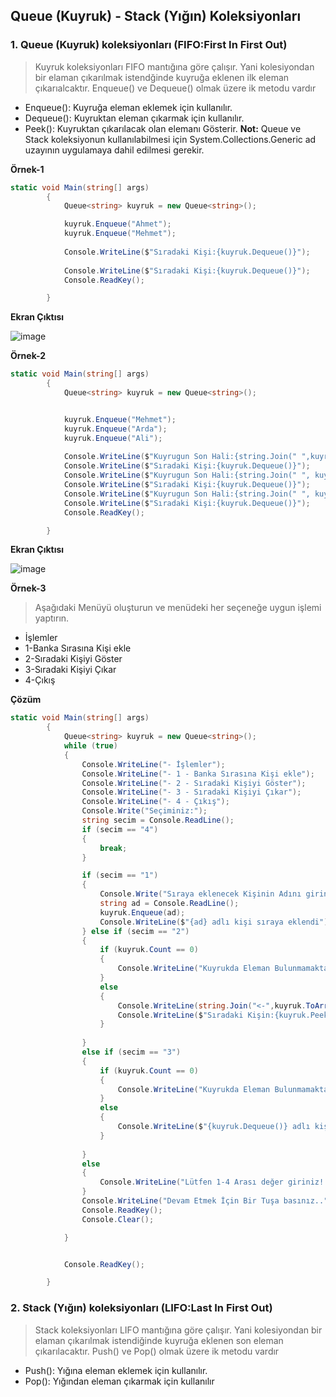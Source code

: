 ## Queue (Kuyruk) - Stack (Yığın) Koleksiyonları ##

### 1. Queue (Kuyruk) koleksiyonları (FIFO:First In First Out) ###
> Kuyruk koleksiyonları FIFO mantığına göre çalışır. Yani kolesiyondan bir elaman çıkarılmak istendğinde kuyruğa eklenen ilk eleman çıkarıalcaktır. Enqueue() ve  Dequeue() olmak üzere ik metodu vardır
  - Enqueue(): Kuyruğa eleman eklemek için kullanılır.
  - Dequeue(): Kuyruktan eleman çıkarmak için kullanılır.
  - Peek(): Kuyruktan çıkarılacak olan elemanı Gösterir.
**Not:** Queue ve Stack koleksiyonun kullanılabilmesi için System.Collections.Generic ad uzayının uygulamaya dahil edilmesi gerekir.

**Örnek-1**
```csharp
static void Main(string[] args)
        {
            Queue<string> kuyruk = new Queue<string>();

            kuyruk.Enqueue("Ahmet");
            kuyruk.Enqueue("Mehmet");
            
            Console.WriteLine($"Sıradaki Kişi:{kuyruk.Dequeue()}");
            
            Console.WriteLine($"Sıradaki Kişi:{kuyruk.Dequeue()}");
            Console.ReadKey();

        }
```
**Ekran Çıktısı**

![image](https://user-images.githubusercontent.com/28144917/148013401-6170d6ad-5773-4725-92e9-a3fa4bd263ef.png)


**Örnek-2**
```csharp
static void Main(string[] args)
        {
            Queue<string> kuyruk = new Queue<string>();


            kuyruk.Enqueue("Mehmet");
            kuyruk.Enqueue("Arda");
            kuyruk.Enqueue("Ali");
     
            Console.WriteLine($"Kuyrugun Son Hali:{string.Join(" ",kuyruk.ToArray())}");
            Console.WriteLine($"Sıradaki Kişi:{kuyruk.Dequeue()}");
            Console.WriteLine($"Kuyrugun Son Hali:{string.Join(" ", kuyruk.ToArray())}");
            Console.WriteLine($"Sıradaki Kişi:{kuyruk.Dequeue()}");
            Console.WriteLine($"Kuyrugun Son Hali:{string.Join(" ", kuyruk.ToArray())}");
            Console.WriteLine($"Sıradaki Kişi:{kuyruk.Dequeue()}");
            Console.ReadKey();

        }
```
**Ekran Çıktısı**

![image](https://user-images.githubusercontent.com/28144917/148013498-13d18522-4fa1-46f1-96a1-cdb38fa6a9f7.png)

**Örnek-3**
> Aşağıdaki Menüyü oluşturun ve menüdeki her seçeneğe uygun işlemi yaptırın.
  - İşlemler
  - 1-Banka Sırasına Kişi ekle
  - 2-Sıradaki Kişiyi Göster
  - 3-Sıradaki Kişiyi Çıkar
  - 4-Çıkış
  
**Çözüm**

```csharp
static void Main(string[] args)
        {
            Queue<string> kuyruk = new Queue<string>();
            while (true)
            {
                Console.WriteLine("- İşlemler");
                Console.WriteLine("- 1 - Banka Sırasına Kişi ekle");
                Console.WriteLine("- 2 - Sıradaki Kişiyi Göster");
                Console.WriteLine("- 3 - Sıradaki Kişiyi Çıkar");
                Console.WriteLine("- 4 - Çıkış");
                Console.Write("Seçiminiz:");
                string secim = Console.ReadLine();
                if (secim == "4")
                {
                    break;
                }

                if (secim == "1")
                {
                    Console.Write("Sıraya eklenecek Kişinin Adını giriniz:");
                    string ad = Console.ReadLine();
                    kuyruk.Enqueue(ad);
                    Console.WriteLine($"{ad} adlı kişi sıraya eklendi");
                } else if (secim == "2")
                {
                    if (kuyruk.Count == 0)
                    {
                        Console.WriteLine("Kuyrukda Eleman Bulunmamaktadır..");
                    }
                    else
                    {
                        Console.WriteLine(string.Join("<-",kuyruk.ToArray()));
                        Console.WriteLine($"Sıradaki Kişin:{kuyruk.Peek()}");
                    }
                    
                }
                else if (secim == "3")
                {
                    if (kuyruk.Count == 0)
                    {
                        Console.WriteLine("Kuyrukda Eleman Bulunmamaktadır..");
                    }
                    else
                    {
                        Console.WriteLine($"{kuyruk.Dequeue()} adlı kişi sıradan çıkarıldı");
                    }
                   
                }
                else
                {
                    Console.WriteLine("Lütfen 1-4 Arası değer giriniz!!");
                }
                Console.WriteLine("Devam Etmek İçin Bir Tuşa basınız..");
                Console.ReadKey();
                Console.Clear();

            }


            Console.ReadKey();

        }
```

### 2. Stack (Yığın) koleksiyonları (LIFO:Last In First Out) ###
> Stack koleksiyonları LIFO mantığına göre çalışır. Yani kolesiyondan bir elaman çıkarılmak istendiğinde kuyruğa eklenen son eleman çıkarılacaktır. Push() ve  Pop() olmak üzere ik metodu vardır
  - Push(): Yığına eleman eklemek için kullanılır.
  - Pop(): Yığından eleman çıkarmak için kullanılır
